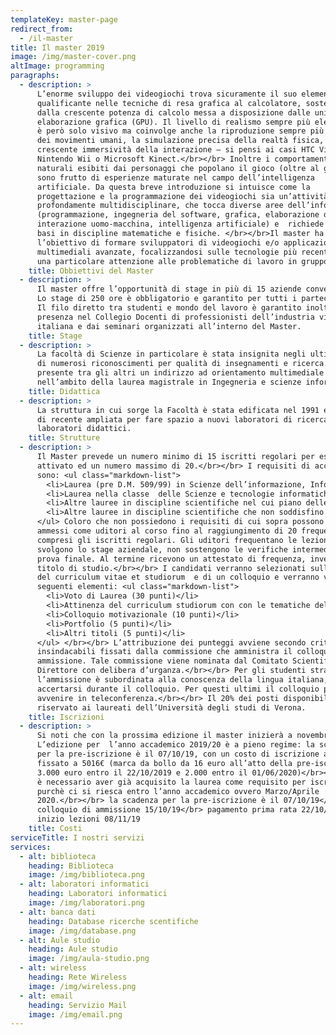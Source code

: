 ```yaml
---
templateKey: master-page
redirect_from:
  - /il-master
title: Il master 2019
image: /img/master-cover.png
altImage: programming
paragraphs:
  - description: >
      L’enorme sviluppo dei videogiochi trova sicuramente il suo elemento
      qualificante nelle tecniche di resa grafica al calcolatore, sostenute
      dalla crescente potenza di calcolo messa a disposizione dalle unità di
      elaborazione grafica (GPU). Il livello di realismo sempre più elevato non
      è però solo visivo ma coinvolge anche la riproduzione sempre più fedele
      dei movimenti umani, la simulazione precisa della realtà fisica, e la
      crescente immersività della interazione – si pensi ai casi HTC Vive,
      Nintendo Wii o Microsoft Kinect.</br></br> Inoltre i comportamenti
      naturali esibiti dai personaggi che popolano il gioco (oltre al giocatore)
      sono frutto di esperienze maturate nel campo dell’intelligenza
      artificiale. Da questa breve introduzione si intuisce come la
      progettazione e la programmazione dei videogiochi sia un’attività
      profondamente multidisciplinare, che tocca diverse aree dell’informatica
      (programmazione, ingegneria del software, grafica, elaborazione dei suoni,
      interazione uomo-macchina, intelligenza artificiale) e  richiede solide
      basi in discipline matematiche e fisiche. </br></br>Il master ha
      l’obiettivo di formare sviluppatori di videogiochi e/o applicazioni
      multimediali avanzate, focalizzandosi sulle tecnologie più recenti e con
      una particolare attenzione alle problematiche di lavoro in gruppo.
    title: Obbiettivi del Master
  - description: >
      Il master offre l’opportunità di stage in più di 15 aziende convenzionate.
      Lo stage di 250 ore è obbligatorio e garantito per tutti i partecipanti.
      Il filo diretto tra studenti e mondo del lavoro è garantito inoltre dalla
      presenza nel Collegio Docenti di professionisti dell’industria videoludica
      italiana e dai seminari organizzati all’interno del Master.
    title: Stage
  - description: >
      La facoltà di Scienze in particolare è stata insignita negli ultimi anni
      di numerosi riconoscimenti per qualità di insegnamenti e ricerca. E’
      presente tra gli altri un indirizzo ad orientamento multimediale
      nell’ambito della laurea magistrale in Ingegneria e scienze informatiche.
    title: Didattica
  - description: >
      La struttura in cui sorge la Facoltà è stata edificata nel 1991 ed è stata
      di recente ampliata per fare spazio a nuovi laboratori di ricerca, aule e
      laboratori didattici.
    title: Strutture
  - description: >
      Il Master prevede un numero minimo di 15 iscritti regolari per essere
      attivato ed un numero massimo di 20.</br></br> I requisiti di accesso
      sono: <ul class="markdown-list">
        <li>Laurea (pre D.M. 509/99) in Scienze dell’informazione, Informatica, Ingegneria informatica, Ingegneria dell’informazione.</li>
        <li>Laurea nella classe  delle Scienze e tecnologie informatiche  (classe L-31 nell’ordinamento del D.M. 270/04 e classe 26 nell’ordinamento del D.M. 509/99).</li>
        <li>Altre lauree in discipline scientifiche nel cui piano delle attività formative siamo previsti almeno 78 CFU esplicitamente attribuiti ad attività didattiche nei settori INF/01 o ING-INF/05.</li>
        <li>Altre lauree in discipline scientifiche che non soddisfino il requisito al punto 3. Verranno valutate caso per caso dalla commissione e comunque l’accesso sarà in subordine rispetto alle lauree di cui ai punti 1. 2. e 3.</li>
      </ul> Coloro che non possiedono i requisiti di cui sopra possono venire
      ammessi come uditori al corso fino al raggiungimento di 20 frequentanti,
      compresi gli iscritti regolari. Gli uditori frequentano le lezioni ma non
      svolgono lo stage aziendale, non sostengono le verifiche intermedie nè  la
      prova finale. Al termine ricevono un attestato di frequenza, invece che il
      titolo di studio.</br></br> I candidati verranno selezionati sulla base
      del curriculum vitae et studiorum  e di un colloquio e verranno valutati i
      seguenti elementi: <ul class="markdown-list">
        <li>Voto di Laurea (30 punti)</li>
        <li>Attinenza del curriculum studiorum con con le tematiche del Master (10 punti</li>
        <li>Colloquio motivazionale (10 punti)</li>
        <li>Portfolio (5 punti)</li>
        <li>Altri titoli (5 punti)</li>
      </ul> </br></br> L’attribuzione dei punteggi avviene secondo criteri
      insindacabili fissati dalla commissione che amministra il colloquio di
      ammissione. Tale commissione viene nominata dal Comitato Scientifico o dal
      Direttore con delibera d’urganza.</br></br> Per gli studenti stranieri
      l’ammissione è subordinata alla conoscenza della lingua italiana, da
      accertarsi durante il colloquio. Per questi ultimi il colloquio può
      avvenire in teleconferenza.</br></br> Il 20% dei posti disponibili è
      riservato ai laureati dell’Università degli studi di Verona.
    title: Iscrizioni
  - description: >
      Si noti che con la prossima edizione il master inizierà a novembre.</br>
      L’edizione per  l’anno accademico 2019/20 è a pieno regime: la scadenza
      per la pre-iscrizione è il 07/10/19, con un costo di iscrizione al master
      fissato a 5016€ (marca da bollo da 16 euro all’atto della pre-iscrizione,
      3.000 euro entro il 22/10/2019 e 2.000 entro il 01/06/2020)</br></br> Non
      è necessario aver già acquisito la laurea come requisito per iscriversi,
      purchè ci si riesca entro l’anno accademico ovvero Marzo/Aprile
      2020.</br></br> la scadenza per la pre-iscrizione è il 07/10/19</br>
      colloquio di ammissione 15/10/19</br> pagamento prima rata 22/10/19</br>
      inizio lezioni 08/11/19
    title: Costi
serviceTitle: I nostri servizi
services:
  - alt: biblioteca
    heading: Biblioteca
    image: /img/biblioteca.png
  - alt: laboratori informatici
    heading: Laboratori informatici
    image: /img/laboratori.png
  - alt: banca dati
    heading: Database ricerche scentifiche
    image: /img/database.png
  - alt: Aule studio
    heading: Aule studio
    image: /img/aula-studio.png
  - alt: wireless
    heading: Rete Wireless
    image: /img/wireless.png
  - alt: email
    heading: Servizio Mail
    image: /img/email.png
---
```


